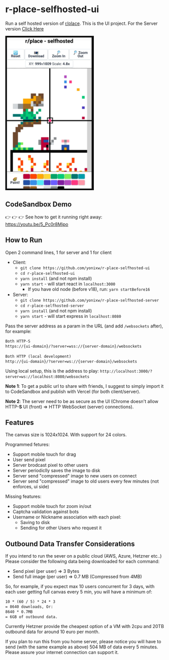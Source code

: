 # r-place-selfhosted-ui

Run a self hosted version of [r/place](https://www.reddit.com/r/place). This is the UI project. For the Server version [Click Here](https://github.com/yonixw/r-place-selfhosted-server)

![Example](public/readme_example.png)

## CodeSandbox Demo

👉 👉 👉  See how to get it running right away: https://youtu.be/5_Pc0r8Mipo

## How to Run

Open 2 command lines, 1 for server and 1 for client
* Client:
    * `git clone https://github.com/yonixw/r-place-selfhosted-ui`
    * `cd r-place-selfhosted-ui`
    *  `yarn install` (and not npm install)
    *  `yarn start` - will start react in `localhost:3000`
         *  If you have old node (before v18), run: `yarn startBefore16`
* Server:
    * `git clone https://github.com/yonixw/r-place-selfhosted-server`
    * `cd r-place-selfhosted-server`
    *  `yarn install` (and not npm install)
    *  `yarn start` - will start express in `localhost:8080`

Pass the server address as a param in the URL (and add `/websockets` after), for example:

```
Both HTTP-S
https://{ui-domain}/?server=wss://{server-domain}/websockets

Both HTTP (local development)
http://{ui-domain}/?server=ws://{server-domain}/websockets
```

Using local setup, this is the address to play:
`http://localhost:3000/?server=ws://localhost:8080/websockets`

**Note 1**: To get a public url to share with friends, I suggest to simply import it to CodeSandbox and publish with Vercel (for both client/server).

**Note 2**: The server need to be as secure as the UI (Chrome doesn't allow HTTP-**S** UI (front) => HTTP WebSocket (server) connections).

## Features

The canvas size is 1024x1024. With support for 24 colors.

Programmed fetures:

- Support mobile touch for drag
- User send pixel
- Server brodcast pixel to other users
- Server periodiclly saves the image to disk
- Server send "compressed" image to new users on connect
- Server send "compressed" image to old users every few minutes (not enforces, ui side)

Missing features:

- Support mobile touch for zoom in/out
- Captcha validation against bots
- Username or Nickname association with each pixel:
  - Saving to disk
  - Sending for other Users who request it

## Outbound Data Transfer Considerations

If you intend to run the sever on a public cloud (AWS, Azure, Hetzner etc..) Please consider the following data being downloaded for each command:

- Send pixel (per user) => 3 Bytes
- Send full image (per user) => 0.7 MB (Compressed from 4MB)

So, for example, if you expect max 10 users concurrent for 3 days, with
each user getting full canvas every 5 min, you will have a minimum of:

```
10 * (60 / 5) * 24 * 3 
= 8640 downloads, Or:
8640 * 0.7MB 
= 6GB of outbound data.
```

Currently Hetzner provide the cheapest option of a VM with 2cpu and 20TB outbound data for around 10 euro per month.

If you plan to run this from you home server, please notice you will have to send (with the same example as above) 504 MB of data every 5 minutes. Please assure your internet connection can support it.
